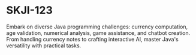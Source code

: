 # SKJI-123
Embark on diverse Java programming challenges: currency computation, age validation, numerical analysis, game assistance, and chatbot creation. From handling currency notes to crafting interactive AI, master Java's versatility with practical tasks.
